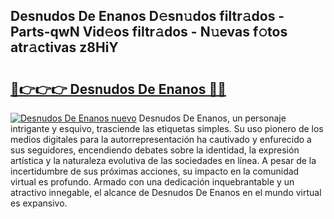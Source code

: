 ## Desnudos De Enanos D𝚎sn𝚞dos filtr𝚊dos - Parts-qwN Vid𝚎os filtr𝚊dos - N𝚞evas f𝚘tos atr𝚊ctivas z8HiY

# <h2><a href="http://mb9d2sn.tromn.icu/?c=Desnudos+De+Enanos">🔗👉👉👉 Desnudos De Enanos 🔗🔗</a></h2>

[![Desnudos De Enanos nuevo](https://i.imgur.com/pEAQMta.gif)](http://mb9d2sn.tromn.icu/?c=Desnudos+De+Enanos)
Desnudos De Enanos, un personaje intrigante y esquivo, trasciende las etiquetas simples. Su uso pionero de los medios digitales para la autorrepresentación ha cautivado y enfurecido a sus seguidores, encendiendo debates sobre la identidad, la expresión artística y la naturaleza evolutiva de las sociedades en línea. A pesar de la incertidumbre de sus próximas acciones, su impacto en la comunidad virtual es profundo. Armado con una dedicación inquebrantable y un atractivo innegable, el alcance de Desnudos De Enanos en el mundo virtual es expansivo.
